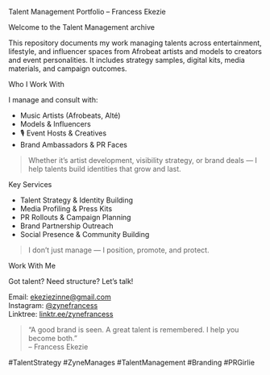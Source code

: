 Talent Management Portfolio – Francess Ekezie

Welcome to the Talent Management archive 

This repository documents my work managing talents across entertainment, lifestyle, and influencer spaces from Afrobeat artists and models to creators and event personalities. It includes strategy samples, digital kits, media materials, and campaign outcomes.

 Who I Work With
 
I manage and consult with:
-  Music Artists (Afrobeats, Alté)
-  Models & Influencers
- 🎙 Event Hosts & Creatives
-  Brand Ambassadors & PR Faces

> Whether it’s artist development, visibility strategy, or brand deals — I help talents build identities that grow and last.

 Key Services

- Talent Strategy & Identity Building  
-  Media Profiling & Press Kits  
-  PR Rollouts & Campaign Planning  
-  Brand Partnership Outreach  
-  Social Presence & Community Building  

> I don’t just manage — I position, promote, and protect.

 Work With Me

Got talent? Need structure? Let’s talk!

Email: [ekeziezinne@gmail.com](mailto:ekeziezinne@gmail.com)  
Instagram: [@zynefrancess](https://instagram.com/zynefrancess)  
 Linktree: [linktr.ee/zynefrancess](https://linktr.ee/zynefrancess)

> “A good brand is seen. A great talent is remembered. I help you become both.”  
> – Francess Ekezie

#TalentStrategy #ZyneManages #TalentManagement #Branding #PRGirlie
